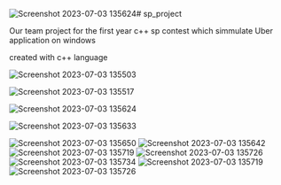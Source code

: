 ![Screenshot 2023-07-03 135624](https://github.com/makaty95/sp_project/assets/81934834/8594e7b4-c9b6-4bcd-9345-d8f11d210cca)# sp_project

Our team project for the first year c++ sp contest which simmulate Uber application on windows

created with c++ language 

![Screenshot 2023-07-03 135503](https://github.com/makaty95/sp_project/assets/81934834/6b0fd8a1-4522-4bf0-87a2-9720a6a5e1ca)


![Screenshot 2023-07-03 135517](https://github.com/makaty95/sp_project/assets/81934834/26834a8f-1abf-4cd2-a5cb-25827e988257)


![Screenshot 2023-07-03 135624](https://github.com/makaty95/sp_project/assets/81934834/3b58860e-30c1-4354-bef5-97eb65bb9744)



![Screenshot 2023-07-03 135633](https://github.com/makaty95/sp_project/assets/81934834/4a0a4c35-ba3c-4aa0-b0d1-7c4d6fa7faa5)


![Screenshot 2023-07-03 135650](https://github.com/makaty95/sp_project/assets/81934834/44e2725c-d8fb-48f2-b36f-2e53b0812938)
![Screenshot 2023-07-03 135642](https://github.com/makaty95/sp_project/assets/81934834/7e3a7481-9bc1-4d20-b2d8-124bea5efef9)
![Screenshot 2023-07-03 135719](https://github.com/makaty95/sp_project/assets/81934834/8ef0bd7f-f2f7-4b88-a3de-66887dcc3ed8)
![Screenshot 2023-07-03 135726](https://github.com/makaty95/sp_project/assets/81934834/0ed840c7-3b4c-47ab-b8a7-fc8c6062bde6)
![Screenshot 2023-07-03 135734](https://github.com/makaty95/sp_project/assets/81934834/005abe98-2fac-4510-b1ce-14f5221c38c2)
![Screenshot 2023-07-03 135719](https://github.com/makaty95/sp_project/assets/81934834/d0b1e07b-3f10-47e8-8b02-dada3a8ea404)
![Screenshot 2023-07-03 135726](https://github.com/makaty95/sp_project/assets/81934834/5081934b-2058-4653-a489-3ea29a7ec6a6)
